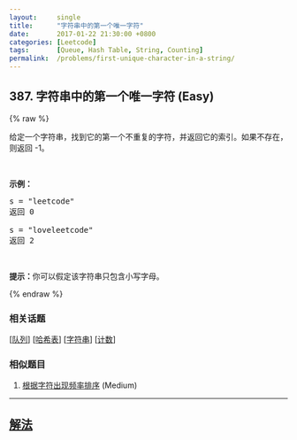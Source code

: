 ```yaml
---
layout:     single
title:      "字符串中的第一个唯一字符"
date:       2017-01-22 21:30:00 +0800
categories: [Leetcode]
tags:       [Queue, Hash Table, String, Counting]
permalink:  /problems/first-unique-character-in-a-string/
---
```


## 387. 字符串中的第一个唯一字符 (Easy)

{% raw %}

<p>给定一个字符串，找到它的第一个不重复的字符，并返回它的索引。如果不存在，则返回 -1。</p>

<p>&nbsp;</p>

<p><strong>示例：</strong></p>

<pre>s = &quot;leetcode&quot;
返回 0

s = &quot;loveleetcode&quot;
返回 2
</pre>

<p>&nbsp;</p>

<p><strong>提示：</strong>你可以假定该字符串只包含小写字母。</p>

{% endraw %}

### 相关话题
  [[队列](https://github.com/openset/leetcode/tree/master/tag/queue/README.md)]
  [[哈希表](https://github.com/openset/leetcode/tree/master/tag/hash-table/README.md)]
  [[字符串](https://github.com/openset/leetcode/tree/master/tag/string/README.md)]
  [[计数](https://github.com/openset/leetcode/tree/master/tag/counting/README.md)]

### 相似题目
  1. [根据字符出现频率排序](/problems/sort-characters-by-frequency) (Medium)

---

## [解法](https://github.com/openset/leetcode/tree/master/problems/first-unique-character-in-a-string)

